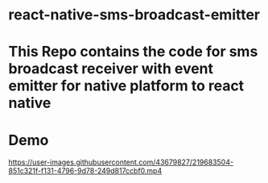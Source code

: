 # react-native-sms-broadcast-emitter

# This Repo contains the code for sms broadcast receiver with event emitter for native platform to react native

# Demo

https://user-images.githubusercontent.com/43679827/219683504-851c321f-f131-4796-9d78-249d817ccbf0.mp4

